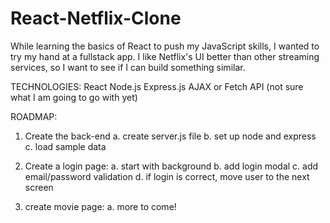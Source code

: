 # React-Netflix-Clone
While learning the basics of React to push my JavaScript skills, I wanted to try my hand at a fullstack app. I like Netflix's UI better than other streaming services, so I want to see if I can build something similar. 

TECHNOLOGIES:
React
Node.js
Express.js
AJAX or Fetch API (not sure what I am going to go with yet)

ROADMAP:
1.  Create the back-end
      a. create server.js file
      b. set up node and express
      c. load sample data
     
2. Create a login page:
   a. start with background
   b. add login modal
   c. add email/password validation
   d. if login is correct, move user to the next screen

3. create movie page:
     a. more to come! 
